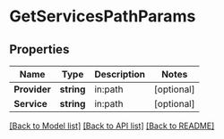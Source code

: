 # GetServicesPathParams

## Properties
Name | Type | Description | Notes
------------ | ------------- | ------------- | -------------
**Provider** | **string** | in:path | [optional] 
**Service** | **string** | in:path | [optional] 

[[Back to Model list]](../README.md#documentation-for-models) [[Back to API list]](../README.md#documentation-for-api-endpoints) [[Back to README]](../README.md)


